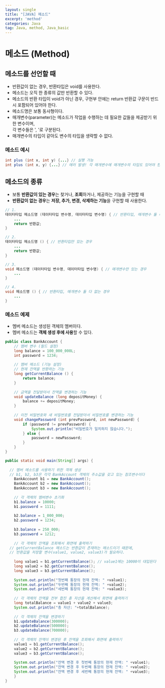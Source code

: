 ```yaml
---
layout: single
title: "[JAVA] 메소드"
excerpt: 'method'
categories: Java
tag: Java, method, Java_basic
---
```

# 메소드 (Method)
## 메소드를 선언할 때
- 반환값이 없는 경우, 반환타입은 void를 사용한다.
- 메소드는 오직 한 종류의 값만 반환할 수 있다.
- 메소드의 반환 타입이 void가 아닌 경우, 구현부 안에는 return 반환값 구문이 반드시 포함되어 있어야 한다.
- 메소드명은 보통 동사형이다.
- 매개변수(parameter)는 메소드가 작업을 수행하는 데 필요한 값들을 제공받기 위한 변수이며, <br> 각 변수들은 ', '로 구분된다.
- 매개변수의 타입이 같아도 변수의 타입을 생략할 수 없다.

### 메소드 예시
```java
int plus (int x, int y) {...} // 실행 가능
int plus (int x, y) {...} // 에러 발생! 각 매개변수에 매개변수의 타입도 있어야 한다
```

## 메소드의 종류
- 보통 **반환값이 있는 경우**는 찾거나, **조회**하거나, 제공하는 기능을 구현할 때
- **반환값이 없는 경우**는 **저장, 추가, 변경, 삭제하는 기능**을 구현할 때 사용한다.

```java
// 1.
데이터타입 메소드명 (데이터타입 변수명, 데이터타입 변수명) { // 반환타입, 매개변수 둘 다 있는 경우
	...
    return 반환값;
}

// 2.
데이터타입 메소드명 () { // 반환타입만 있는 경우
	...
    return 반환값;
}

// 3.
void 메소드명 (데이터타입 변수명, 데이터타입 변수명) { // 매개변수만 있는 경우
	...
}

// 4.
void 메소드명 () { // 반환타입, 매개변수 둘 다 없는 경우
	...
}
```

### 메소드 예제
- 멤버 메소드는 생성된 객체의 멤버이다.
- 멤버 메소드는 **객체 생성 후에 사용**할 수 있다.

```java
public class BankAccount {
	// 멤버 변수 (필드 설정)
	long balance = 100_000_000L;
	int password = 1234;
	
	// 멤버 메소드 (기능 설정)
	// 현재 잔액을 반환하는 기능
	long getCurrentBalance () {
		return balance;
	}
	
	// 금액을 전달받아서 잔액을 변경하는 기능
	void updateBalance (long depositMoney) {
		balance += depositMoney;
	}
	
	// 이전 비밀번호와 새 비밀번호를 전달받아서 비밀번호를 변경하는 기능
	void changePassword (int prevPassword, int newPassword) {
		if (password != prevPassword) {
			System.out.println("비밀번호가 일치하지 않습니다.");
		} else {
			password = newPassword;
		}
	}
}
```

```java
public static void main(String[] args) {
	
  // 멤버 메소드를 사용하기 위한 객체 생성
  // b1, b2, b3은 각각 BankAccount 객체의 주소값을 갖고 있는 참조변수이다
	BankAccount b1 = new BankAccount();
	BankAccount b2 = new BankAccount();
	BankAccount b3 = new BankAccount();
		
	// 각 객체의 멤버변수 초기화
	b1.balance = 10000;
	b1.password = 1111;
		
	b2.balance = 1_000_000;
	b2.password = 1234;
		
	b3.balance = 250_000;
	b3.password = 1212;
		
	// 각 객체의 잔액을 조회해서 화면에 출력하기
  // getCurrentBalance 메소드는 반환값이 존재하는 메소드이기 때문에,
  // 반환값을 저장할 변수(value1, value2, value3)가 필요하다.
  
	long value1 = b1.getCurrentBalance(); // value1에는 10000이 대입된다
	long value2 = b2.getCurrentBalance(); 
	long value3 = b3.getCurrentBalance();
		
	System.out.println("첫번째 통장의 현재 잔액: " +value1);
	System.out.println("두번째 통장의 현재 잔액: " +value2);
	System.out.println("세번째 통장의 현재 잔액: " +value3);
		
	// 각 객체의 잔액을 전부 합친 총 자산을 계산해서 화면에 출력하기
	long totalBalance = value1 + value2 + value3;
	System.out.println("총 자산: "+totalBalance);
		
	// 각 객체의 잔액을 변경하기
	b1.updateBalance(300000);
	b2.updateBalance(500000);
	b3.updateBalance(700000);
		
	// 각 객체의 잔액이 변경된 후 잔액을 조회해서 화면에 출력하기
	value1 = b1.getCurrentBalance();
	value2 = b2.getCurrentBalance();
	value3 = b3.getCurrentBalance();
    
	System.out.println("잔액 변경 후 첫번째 통장의 현재 잔액: " +value1);
	System.out.println("잔액 변경 후 두번째 통장의 현재 잔액: " +value2);
	System.out.println("잔액 변경 후 세번째 통장의 현재 잔액: " +value3);
	}
}
```
